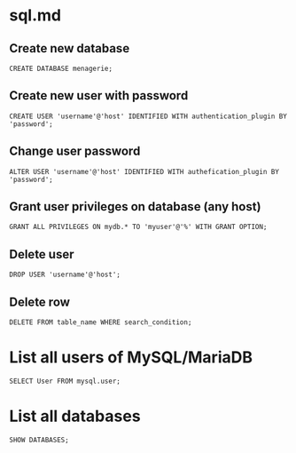 # sql.md

## Create new database
`CREATE DATABASE menagerie;`

## Create new user with password
`CREATE USER 'username'@'host' IDENTIFIED WITH authentication_plugin BY 'password';`

## Change user password
`ALTER USER 'username'@'host' IDENTIFIED WITH authefication_plugin BY 'password';`

## Grant user privileges on database (any host)
`GRANT ALL PRIVILEGES ON mydb.* TO 'myuser'@'%' WITH GRANT OPTION;`

## Delete user
`DROP USER 'username'@'host';`

## Delete row
`DELETE FROM table_name WHERE search_condition;`

# List all users of MySQL/MariaDB
`SELECT User FROM mysql.user;`

# List all databases
`SHOW DATABASES;`

